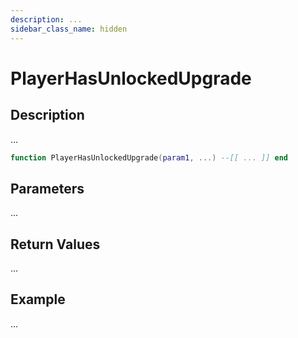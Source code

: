 ```yaml
---
description: ...
sidebar_class_name: hidden
---
```


# PlayerHasUnlockedUpgrade

## Description

...

```lua
function PlayerHasUnlockedUpgrade(param1, ...) --[[ ... ]] end
```

## Parameters

...

## Return Values

...

## Example

...

